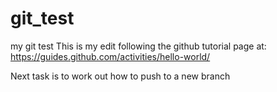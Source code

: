 # git_test
my git test 
This is my edit following the github tutorial page at: https://guides.github.com/activities/hello-world/

Next task is to work out how to push to a new branch

